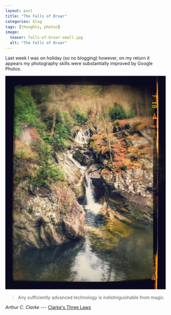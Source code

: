 ```yaml
---
layout: post
title: "The Falls of Bruar"
categories: blog
tags: [thoughts, photos]
image:
  teaser: falls-of-bruar-small.jpg
  alt: "The Falls of Bruar"
---
```


Last week I was on holiday (so no blogging) however, on my return it appears my photography skills were substantially improved by Google Photos.

![The Falls of Bruar](/images/falls-of-bruar-main.jpg)

> Any sufficiently advanced technology is indistinguishable from magic.

<cite>Arthur C. Clarke</cite> --- <a href="https://en.wikipedia.org/wiki/Clarke's_three_laws" target="_blank">Clarke's Three Laws</a>